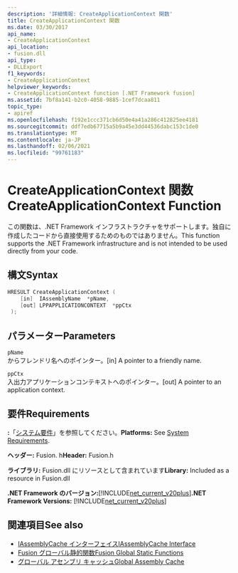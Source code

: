 ```yaml
---
description: '詳細情報: CreateApplicationContext 関数'
title: CreateApplicationContext 関数
ms.date: 03/30/2017
api_name:
- CreateApplicationContext
api_location:
- fusion.dll
api_type:
- DLLExport
f1_keywords:
- CreateApplicationContext
helpviewer_keywords:
- CreateApplicationContext function [.NET Framework fusion]
ms.assetid: 7bf8a141-b2c0-4058-9885-1cef7dcaa811
topic_type:
- apiref
ms.openlocfilehash: f192e1ccc371cb6d50e4a41a286c412825ee4181
ms.sourcegitcommit: ddf7edb67715a5b9a45e3dd44536dabc153c1de0
ms.translationtype: MT
ms.contentlocale: ja-JP
ms.lasthandoff: 02/06/2021
ms.locfileid: "99761183"
---
```

# <a name="createapplicationcontext-function"></a><span data-ttu-id="be7f0-103">CreateApplicationContext 関数</span><span class="sxs-lookup"><span data-stu-id="be7f0-103">CreateApplicationContext Function</span></span>

<span data-ttu-id="be7f0-104">この関数は、.NET Framework インフラストラクチャをサポートします。独自に作成したコードから直接使用するためのものではありません。</span><span class="sxs-lookup"><span data-stu-id="be7f0-104">This function supports the .NET Framework infrastructure and is not intended to be used directly from your code.</span></span>  
  
## <a name="syntax"></a><span data-ttu-id="be7f0-105">構文</span><span class="sxs-lookup"><span data-stu-id="be7f0-105">Syntax</span></span>  
  
```cpp  
HRESULT CreateApplicationContext (  
    [in]  IAssemblyName  *pName,  
    [out] LPPAPPLICATIONCONTEXT  *ppCtx  
 );  
```  
  
## <a name="parameters"></a><span data-ttu-id="be7f0-106">パラメーター</span><span class="sxs-lookup"><span data-stu-id="be7f0-106">Parameters</span></span>  

 `pName`  
 <span data-ttu-id="be7f0-107">からフレンドリ名へのポインター。</span><span class="sxs-lookup"><span data-stu-id="be7f0-107">[in] A pointer to a friendly name.</span></span>  
  
 `ppCtx`  
 <span data-ttu-id="be7f0-108">入出力アプリケーションコンテキストへのポインター。</span><span class="sxs-lookup"><span data-stu-id="be7f0-108">[out] A pointer to an application context.</span></span>  
  
## <a name="requirements"></a><span data-ttu-id="be7f0-109">要件</span><span class="sxs-lookup"><span data-stu-id="be7f0-109">Requirements</span></span>  

 <span data-ttu-id="be7f0-110">**:**「[システム要件](../../get-started/system-requirements.md)」を参照してください。</span><span class="sxs-lookup"><span data-stu-id="be7f0-110">**Platforms:** See [System Requirements](../../get-started/system-requirements.md).</span></span>  
  
 <span data-ttu-id="be7f0-111">**ヘッダー:** Fusion. h</span><span class="sxs-lookup"><span data-stu-id="be7f0-111">**Header:** Fusion.h</span></span>  
  
 <span data-ttu-id="be7f0-112">**ライブラリ:** Fusion.dll にリソースとして含まれています</span><span class="sxs-lookup"><span data-stu-id="be7f0-112">**Library:** Included as a resource in Fusion.dll</span></span>  
  
 <span data-ttu-id="be7f0-113">**.NET Framework のバージョン:**[!INCLUDE[net_current_v20plus](../../../../includes/net-current-v20plus-md.md)]</span><span class="sxs-lookup"><span data-stu-id="be7f0-113">**.NET Framework Versions:** [!INCLUDE[net_current_v20plus](../../../../includes/net-current-v20plus-md.md)]</span></span>  
  
## <a name="see-also"></a><span data-ttu-id="be7f0-114">関連項目</span><span class="sxs-lookup"><span data-stu-id="be7f0-114">See also</span></span>

- [<span data-ttu-id="be7f0-115">IAssemblyCache インターフェイス</span><span class="sxs-lookup"><span data-stu-id="be7f0-115">IAssemblyCache Interface</span></span>](iassemblycache-interface.md)
- [<span data-ttu-id="be7f0-116">Fusion グローバル静的関数</span><span class="sxs-lookup"><span data-stu-id="be7f0-116">Fusion Global Static Functions</span></span>](fusion-global-static-functions.md)
- [<span data-ttu-id="be7f0-117">グローバル アセンブリ キャッシュ</span><span class="sxs-lookup"><span data-stu-id="be7f0-117">Global Assembly Cache</span></span>](../../app-domains/gac.md)
